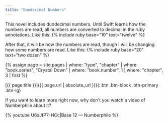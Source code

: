 ```yaml
---
title: "Duodecimal Numbers"
---
```

This novel includes duodecimal numbers.
Until Swift learns how the numbers are read, all numbers are converted to decimal in the ruby annotations.
Like this: {% include ruby base="10" text="twelve" %}

After that, it will be how the numbers are read, though I will be changing how some numbers are read.
Like this: {% include ruby base="20" text="two dozen" %}

{% assign page = site.pages
  | where: "type", "chapter"
  | where: "book.series", "Crystal Down"
  | where: "book.number", 1
  | where: "chapter", 3
  | first %}

[{{ page.title }}]({{ page.url | absolute_url }}){:.btn .btn-block .btn-primary .btn-lg}

If you want to learn more right now, why don't you watch a video of Numberphile about it?

{% youtube U6xJfP7-HCc|Base 12 — Numberphile %}
